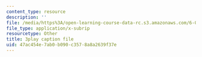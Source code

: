 ```yaml
---
content_type: resource
description: ''
file: /media/https%3A/open-learning-course-data-rc.s3.amazonaws.com/6-003-signals-and-systems-fall-2011/47ac454e7ab0b090c3578a8a2639f37e_K3OFb7RlbVE.srt
file_type: application/x-subrip
resourcetype: Other
title: 3play caption file
uid: 47ac454e-7ab0-b090-c357-8a8a2639f37e
---
```


